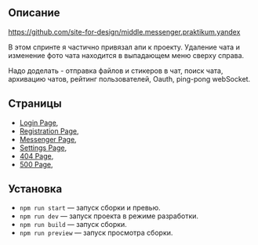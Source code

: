 ## Описание

https://github.com/site-for-design/middle.messenger.praktikum.yandex

В этом спринте я частично привязал апи к проекту. Удаление чата и изменение фото чата находится в выпадающем меню сверху справа.

Надо доделать - отправка файлов и стикеров в чат, поиск чата, архивацию чатов, рейтинг пользователей, Oauth, ping-pong webSocket.

## Страницы

-   [Login Page](https://yaproject2.netlify.app),
-   [Registration Page](https://yaproject2.netlify.app/registration),
-   [Messenger Page](https://yaproject2.netlify.app/messenger),
-   [Settings Page](https://yaproject2.netlify.app/settings),
-   [404 Page](https://yaproject2.netlify.app/smth),
-   [500 Page](https://yaproject2.netlify.app/error500),

## Установка

-   `npm run start` — запуск сборки и превью.
-   `npm run dev` — запуск проекта в режиме разработки.
-   `npm run build` — запуск сборки.
-   `npm run preview` — запуск просмотра сборки.
